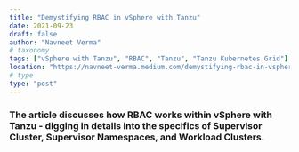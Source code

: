 ```yaml
---
title: "Demystifying RBAC in vSphere with Tanzu"
date: 2021-09-23
draft: false
author: "Navneet Verma"
# taxonomy
tags: ["vSphere with Tanzu", "RBAC", "Tanzu", "Tanzu Kubernetes Grid"]
location: "https://navneet-verma.medium.com/demystifying-rbac-in-vsphere-with-tanzu-7d2faa2d38cc?source=friends_link&sk=65a4d47bb71db8533561d022ffbf7a31"
# type
type: "post"
---
```


### The article discusses how RBAC works within vSphere with Tanzu - digging in details into the specifics of Supervisor Cluster, Supervisor Namespaces, and Workload Clusters.

